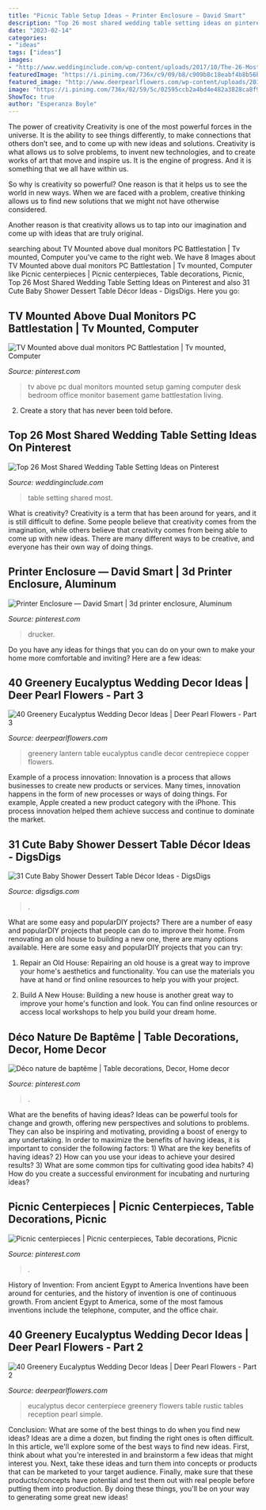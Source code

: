 ```yaml
---
title: "Picnic Table Setup Ideas ~ Printer Enclosure — David Smart"
description: "Top 26 most shared wedding table setting ideas on pinterest"
date: "2023-02-14"
categories:
- "ideas"
tags: ["ideas"]
images:
- "http://www.weddinginclude.com/wp-content/uploads/2017/10/The-26-Most-Shared-Wedding-Table-Setting-Ideas_009-600x899.jpg"
featuredImage: "https://i.pinimg.com/736x/c9/09/b8/c909b8c18eabf4b8b56bf9939a8b3875.jpg"
featured_image: "http://www.deerpearlflowers.com/wp-content/uploads/2016/12/eucalyptus-green-wedding-centerpiece.jpg"
image: "https://i.pinimg.com/736x/02/59/5c/02595ccb2a4bd4e482a3828ca8f958da--monitor-.jpg"
ShowToc: true
author: "Esperanza Boyle"
---
```



The power of creativity
Creativity is one of the most powerful forces in the universe. It is the ability to see things differently, to make connections that others don’t see, and to come up with new ideas and solutions.
Creativity is what allows us to solve problems, to invent new technologies, and to create works of art that move and inspire us. It is the engine of progress. And it is something that we all have within us.

So why is creativity so powerful? One reason is that it helps us to see the world in new ways. When we are faced with a problem, creative thinking allows us to find new solutions that we might not have otherwise considered.

Another reason is that creativity allows us to tap into our imagination and come up with ideas that are truly original.

	

		
searching about TV Mounted above dual monitors PC Battlestation | Tv mounted, Computer you've came to the right web. We have 8 Images about TV Mounted above dual monitors PC Battlestation | Tv mounted, Computer like Picnic centerpieces | Picnic centerpieces, Table decorations, Picnic, Top 26 Most Shared Wedding Table Setting Ideas on Pinterest and also 31 Cute Baby Shower Dessert Table Décor Ideas - DigsDigs. Here you go:
		
    
## TV Mounted Above Dual Monitors PC Battlestation | Tv Mounted, Computer

<img loading=lazy src="https://i.pinimg.com/736x/02/59/5c/02595ccb2a4bd4e482a3828ca8f958da--monitor-.jpg" onerror="this.onerror=null;this.src='https://tse2.mm.bing.net/th?id=OIP.ZYbRYndP3TMiR1qg1pa58gHaKO&amp;pid=15.1';" alt="TV Mounted above dual monitors PC Battlestation | Tv mounted, Computer">

_Source: pinterest.com_

>tv above pc dual monitors mounted setup gaming computer desk bedroom office monitor basement game battlestation living. 

	

2. Create a story that has never been told before.

    
## Top 26 Most Shared Wedding Table Setting Ideas On Pinterest

<img loading=lazy src="http://www.weddinginclude.com/wp-content/uploads/2017/10/The-26-Most-Shared-Wedding-Table-Setting-Ideas_009-600x899.jpg" onerror="this.onerror=null;this.src='https://tse4.mm.bing.net/th?id=OIP.dr06pbZYpMMY4c9iukSuwAHaLG&amp;pid=15.1';" alt="Top 26 Most Shared Wedding Table Setting Ideas on Pinterest">

_Source: weddinginclude.com_

>table setting shared most. 

	

What is creativity?
Creativity is a term that has been around for years, and it is still difficult to define. Some people believe that creativity comes from the imagination, while others believe that creativity comes from being able to come up with new ideas. There are many different ways to be creative, and everyone has their own way of doing things.

    
## Printer Enclosure — David Smart | 3d Printer Enclosure, Aluminum

<img loading=lazy src="https://i.pinimg.com/736x/4d/ce/c8/4dcec8dae30bf357a726e4610382b2d6.jpg" onerror="this.onerror=null;this.src='https://tse3.mm.bing.net/th?id=OIP.YP78hwnLwZSWrQXtSjws1QHaMB&amp;pid=15.1';" alt="Printer Enclosure — David Smart | 3d printer enclosure, Aluminum">

_Source: pinterest.com_

>drucker. 

	

Do you have any ideas for things that you can do on your own to make your home more comfortable and inviting? Here are a few ideas: 

    
## 40 Greenery Eucalyptus Wedding Decor Ideas | Deer Pearl Flowers - Part 3

<img loading=lazy src="http://www.deerpearlflowers.com/wp-content/uploads/2015/01/Copper-lantern-with-church-candle-and-greenery-table-centrepiece.jpg" onerror="this.onerror=null;this.src='https://tse3.mm.bing.net/th?id=OIP.I0ybxhLUFBgTYxmYZgu82gHaLH&amp;pid=15.1';" alt="40 Greenery Eucalyptus Wedding Decor Ideas | Deer Pearl Flowers - Part 3">

_Source: deerpearlflowers.com_

>greenery lantern table eucalyptus candle decor centrepiece copper flowers. 

	

Example of a process innovation:
Innovation is a process that allows businesses to create new products or services. Many times, innovation happens in the form of new processes or ways of doing things. For example, Apple created a new product category with the iPhone. This process innovation helped them achieve success and continue to dominate the market.

    
## 31 Cute Baby Shower Dessert Table Décor Ideas - DigsDigs

<img loading=lazy src="https://www.digsdigs.com/photos/cute-baby-shower-sweets-tabl-decor-ideas-19.jpg" onerror="this.onerror=null;this.src='https://tse3.mm.bing.net/th?id=OIP.2IP8PXKPI3NHZDRnEvJBEAAAAA&amp;pid=15.1';" alt="31 Cute Baby Shower Dessert Table Décor Ideas - DigsDigs">

_Source: digsdigs.com_

>. 

	

What are some easy and popularDIY projects?
There are a number of easy and popularDIY projects that people can do to improve their home. From renovating an old house to building a new one, there are many options available. Here are some easy and popularDIY projects that you can try:
1. Repair an Old House: Repairing an old house is a great way to improve your home's aesthetics and functionality. You can use the materials you have at hand or find online resources to help you with your project.

2. Build A New House: Building a new house is another great way to improve your home's function and look. You can find online resources or access local workshops to help you build your dream home.

    
## Déco Nature De Baptême | Table Decorations, Decor, Home Decor

<img loading=lazy src="https://i.pinimg.com/736x/c9/09/b8/c909b8c18eabf4b8b56bf9939a8b3875.jpg" onerror="this.onerror=null;this.src='https://tse1.mm.bing.net/th?id=OIP.VtWnliN3pxaamLQ1yD9KoQHaJ3&amp;pid=15.1';" alt="Déco nature de baptême | Table decorations, Decor, Home decor">

_Source: pinterest.com_

>. 

	

What are the benefits of having ideas?
Ideas can be powerful tools for change and growth, offering new perspectives and solutions to problems. They can also be inspiring and motivating, providing a boost of energy to any undertaking. In order to maximize the benefits of having ideas, it is important to consider the following factors: 1) What are the key benefits of having ideas? 2) How can you use your ideas to achieve your desired results? 3) What are some common tips for cultivating good idea habits? 4) How do you create a successful environment for incubating and nurturing ideas?

    
## Picnic Centerpieces | Picnic Centerpieces, Table Decorations, Picnic

<img loading=lazy src="https://i.pinimg.com/736x/36/be/07/36be070208bc68f308a70398c69a3faa--picnic-centerpieces-teddy-bears.jpg" onerror="this.onerror=null;this.src='https://tse1.mm.bing.net/th?id=OIP.N6HGF83xHLxG5A1b1hST0QHaLJ&amp;pid=15.1';" alt="Picnic centerpieces | Picnic centerpieces, Table decorations, Picnic">

_Source: pinterest.com_

>. 

	

History of Invention: From ancient Egypt to America
Inventions have been around for centuries, and the history of invention is one of continuous growth. From ancient Egypt to America, some of the most famous inventions include the telephone, computer, and the office chair.

    
## 40 Greenery Eucalyptus Wedding Decor Ideas | Deer Pearl Flowers - Part 2

<img loading=lazy src="http://www.deerpearlflowers.com/wp-content/uploads/2016/12/eucalyptus-green-wedding-centerpiece.jpg" onerror="this.onerror=null;this.src='https://tse3.mm.bing.net/th?id=OIP.on1tFLx9G8Mtmsv-zO61qwHaLH&amp;pid=15.1';" alt="40 Greenery Eucalyptus Wedding Decor Ideas | Deer Pearl Flowers - Part 2">

_Source: deerpearlflowers.com_

>eucalyptus decor centerpiece greenery flowers table rustic tables reception pearl simple. 

	

Conclusion: What are some of the best things to do when you find new ideas?
Ideas are a dime a dozen, but finding the right ones is often difficult. In this article, we'll explore some of the best ways to find new ideas. First, think about what you're interested in and brainstorm a few ideas that might interest you. Next, take these ideas and turn them into concepts or products that can be marketed to your target audience. Finally, make sure that these products/concepts have potential and test them out with real people before putting them into production. By doing these things, you'll be on your way to generating some great new ideas!

